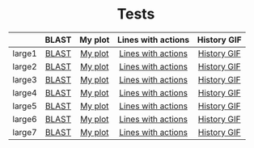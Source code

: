 <h1 align="center">Tests</h1>

||BLAST|My plot|Lines with actions|History GIF
:-:|:-:|:-:|:-:|:-:
large1|[BLAST](https://raw.githubusercontent.com/npanuhin/BIOCAD_BWA/master/tests/large1/BLAST.png "View image")|[My plot](https://raw.githubusercontent.com/npanuhin/BIOCAD_BWA/master/tests/large1/sam_analyze%20(dot%20plot).png "View image")|[Lines with actions](https://raw.githubusercontent.com/npanuhin/BIOCAD_BWA/master/tests/large1/sam_analyze.png "View image")|[History GIF](https://raw.githubusercontent.com/npanuhin/BIOCAD_BWA/master/tests/large1/history.gif "View GIF")
large2|[BLAST](https://raw.githubusercontent.com/npanuhin/BIOCAD_BWA/master/tests/large2/BLAST.png "View image")|[My plot](https://raw.githubusercontent.com/npanuhin/BIOCAD_BWA/master/tests/large2/sam_analyze%20(dot%20plot).png "View image")|[Lines with actions](https://raw.githubusercontent.com/npanuhin/BIOCAD_BWA/master/tests/large2/sam_analyze.png "View image")|[History GIF](https://raw.githubusercontent.com/npanuhin/BIOCAD_BWA/master/tests/large2/history.gif "View GIF")
large3|[BLAST](https://raw.githubusercontent.com/npanuhin/BIOCAD_BWA/master/tests/large3/BLAST.png "View image")|[My plot](https://raw.githubusercontent.com/npanuhin/BIOCAD_BWA/master/tests/large3/sam_analyze%20(dot%20plot).png "View image")|[Lines with actions](https://raw.githubusercontent.com/npanuhin/BIOCAD_BWA/master/tests/large3/sam_analyze.png "View image")|[History GIF](https://raw.githubusercontent.com/npanuhin/BIOCAD_BWA/master/tests/large3/history.gif "View GIF")
large4|[BLAST](https://raw.githubusercontent.com/npanuhin/BIOCAD_BWA/master/tests/large4/BLAST.png "View image")|[My plot](https://raw.githubusercontent.com/npanuhin/BIOCAD_BWA/master/tests/large4/sam_analyze%20(dot%20plot).png "View image")|[Lines with actions](https://raw.githubusercontent.com/npanuhin/BIOCAD_BWA/master/tests/large4/sam_analyze.png "View image")|[History GIF](https://raw.githubusercontent.com/npanuhin/BIOCAD_BWA/master/tests/large4/history.gif "View GIF")
large5|[BLAST](https://raw.githubusercontent.com/npanuhin/BIOCAD_BWA/master/tests/large5/BLAST.png "View image")|[My plot](https://raw.githubusercontent.com/npanuhin/BIOCAD_BWA/master/tests/large5/sam_analyze%20(dot%20plot).png "View image")|[Lines with actions](https://raw.githubusercontent.com/npanuhin/BIOCAD_BWA/master/tests/large5/sam_analyze.png "View image")|[History GIF](https://raw.githubusercontent.com/npanuhin/BIOCAD_BWA/master/tests/large5/history.gif "View GIF")
large6|[BLAST](https://raw.githubusercontent.com/npanuhin/BIOCAD_BWA/master/tests/large6/BLAST.png "View image")|[My plot](https://raw.githubusercontent.com/npanuhin/BIOCAD_BWA/master/tests/large6/sam_analyze%20(dot%20plot).png "View image")|[Lines with actions](https://raw.githubusercontent.com/npanuhin/BIOCAD_BWA/master/tests/large6/sam_analyze.png "View image")|[History GIF](https://raw.githubusercontent.com/npanuhin/BIOCAD_BWA/master/tests/large6/history.gif "View GIF")
large7|[BLAST](https://raw.githubusercontent.com/npanuhin/BIOCAD_BWA/master/tests/large7/BLAST.png "View image")|[My plot](https://raw.githubusercontent.com/npanuhin/BIOCAD_BWA/master/tests/large7/sam_analyze%20(dot%20plot).png "View image")|[Lines with actions](https://raw.githubusercontent.com/npanuhin/BIOCAD_BWA/master/tests/large7/sam_analyze.png "View image")|[History GIF](https://raw.githubusercontent.com/npanuhin/BIOCAD_BWA/master/tests/large7/history.gif "View GIF")
